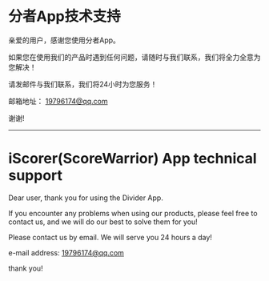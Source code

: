 # 分者App技术支持

亲爱的用户，感谢您使用分者App。

如果您在使用我们的产品时遇到任何问题，请随时与我们联系，我们将全力全意为您解决！

请发邮件与我们联系，我们将24小时为您服务！

邮箱地址： 19796174@qq.com

谢谢!

---

# iScorer(ScoreWarrior) App technical support

Dear user, thank you for using the Divider App.

If you encounter any problems when using our products, please feel free to contact us, and we will do our best to solve them for you!

Please contact us by email. We will serve you 24 hours a day!

e-mail address: 19796174@qq.com

thank you!
